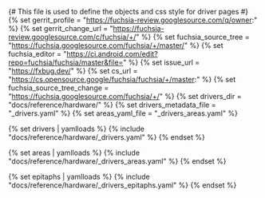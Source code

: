 {# This file is used to define the objects and css style for driver pages #}
{% set gerrit_profile = "https://fuchsia-review.googlesource.com/q/owner:" %}
{% set gerrit_change_url = "https://fuchsia-review.googlesource.com/c/fuchsia/+/" %}
{% set fuchsia_source_tree = "https://fuchsia.googlesource.com/fuchsia/+/master/" %}
{% set fuchsia_editor = "https://ci.android.com/edit?repo=fuchsia/fuchsia/master&file=" %}
{% set issue_url = "https://fxbug.dev/" %}
{% set cs_url = "https://cs.opensource.google/fuchsia/fuchsia/+/master:" %}
{% set fuchsia_source_tree_change = "https://fuchsia.googlesource.com/fuchsia/+/" %}
{% set drivers_dir = "docs/reference/hardware/" %}
{% set drivers_metadata_file = "_drivers.yaml" %}
{% set areas_yaml_file = "_drivers_areas.yaml" %}

{% set drivers | yamlloads %}
{% include "docs/reference/hardware/_drivers.yaml" %}
{% endset %}

{% set areas | yamlloads %}
{% include "docs/reference/hardware/_drivers_areas.yaml" %}
{% endset %}

{% set epitaphs | yamlloads %}
{% include "docs/reference/hardware/_drivers_epitaphs.yaml" %}
{% endset %}

<style>
.comma-list {
  display: inline;
  list-style: none;
  padding: 0px;
}

.comma-list li {
  display: inline;
}

.comma-list li::after {
  content: ", ";
}

.comma-list li:last-child::after {
    content: "";
}

table {
  text-overflow: ellipsis;
}


.checkbox-div {
  display:inline-block;
  padding-top: 3px;
  padding-right: 2px;
  padding-bottom: 3px;
  padding-left: 2px;
}

.checkbox-div input+label {
  font-size: 80%;
}

.form-checkbox button {
  font-size: 80%;
}

.col-key {
  width:1px;white-space:nowrap;
}

.note {

}
.edit-buttons {
  display:inline-block;
  width:100%;
}

.edit-buttons-left {
  float: left;
  margin-left: 20%;
}

.edit-buttons-right {
  float: right;
  margin-right: 20%;
}

.see-rfcs {
  display:inline-block;
  width:100%;
}

</style>
